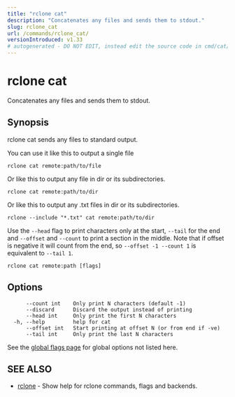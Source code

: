```yaml
---
title: "rclone cat"
description: "Concatenates any files and sends them to stdout."
slug: rclone_cat
url: /commands/rclone_cat/
versionIntroduced: v1.33
# autogenerated - DO NOT EDIT, instead edit the source code in cmd/cat/ and as part of making a release run "make commanddocs"
---
```

# rclone cat

Concatenates any files and sends them to stdout.

## Synopsis


rclone cat sends any files to standard output.

You can use it like this to output a single file

    rclone cat remote:path/to/file

Or like this to output any file in dir or its subdirectories.

    rclone cat remote:path/to/dir

Or like this to output any .txt files in dir or its subdirectories.

    rclone --include "*.txt" cat remote:path/to/dir

Use the `--head` flag to print characters only at the start, `--tail` for
the end and `--offset` and `--count` to print a section in the middle.
Note that if offset is negative it will count from the end, so
`--offset -1 --count 1` is equivalent to `--tail 1`.


```
rclone cat remote:path [flags]
```

## Options

```
      --count int    Only print N characters (default -1)
      --discard      Discard the output instead of printing
      --head int     Only print the first N characters
  -h, --help         help for cat
      --offset int   Start printing at offset N (or from end if -ve)
      --tail int     Only print the last N characters
```

See the [global flags page](/flags/) for global options not listed here.

## SEE ALSO

* [rclone](/commands/rclone/)	 - Show help for rclone commands, flags and backends.

